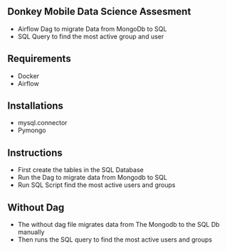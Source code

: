 ## Donkey Mobile Data Science Assesment

* Airflow Dag to migrate Data from MongoDb to SQL
* SQL Query to find the most active group and user 

## Requirements
* Docker 
* Airflow 


## Installations 
* mysql.connector 
* Pymongo 


## Instructions 
* First create the tables in the SQL Database
* Run the Dag to migrate data from Mongodb to SQL
* Run SQL Script find the most active users and groups 


## Without Dag

* The without dag file migrates data from The Mongodb to the SQL Db manually
* Then runs the SQL query to find the most active users and groups